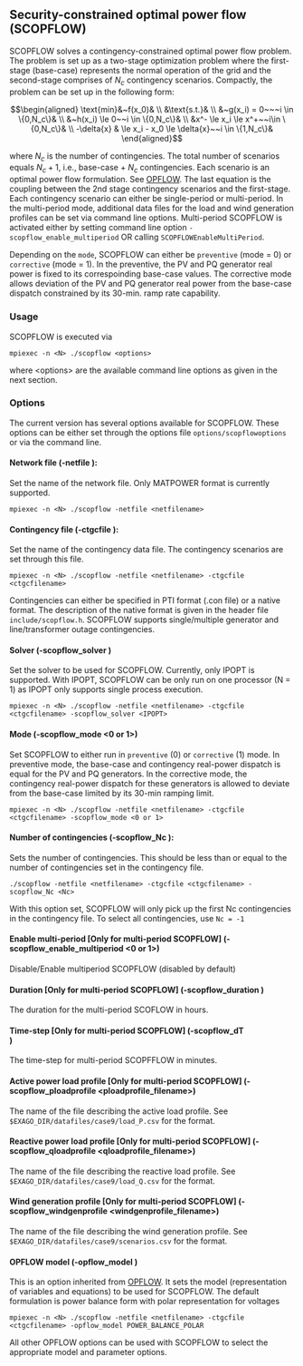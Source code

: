 ## Security-constrained optimal power flow (SCOPFLOW)
SCOPFLOW solves a contingency-constrained optimal power flow problem. The problem is set up as a two-stage optimization problem where the first-stage (base-case) represents the normal operation of the grid and the second-stage comprises of $N_c$ contingency scenarios. Compactly, the problem can be set up in the following form:

```math
\begin{aligned}
\text{min}&~f(x_0)& \\
&\text{s.t.}& \\
&~g(x_i) = 0~~~i \in \{0,N_c\}& \\
&~h(x_i) \le 0~~i \in \{0,N_c\}& \\
&x^- \le x_i \le x^+~~i\in \{0,N_c\}& \\
-\delta{x} & \le x_i - x_0 \le \delta{x}~~i \in \{1,N_c\}&
\end{aligned}
 ```

where $N_c$ is the number of contingencies. The total number of scenarios equals $N_c + 1$, i.e., base-case + $N_c$ contingencies. Each scenario is an optimal power flow formulation. See [OPFLOW](opflow.md). The last equation is the coupling between the 2nd stage contingency scenarios and the first-stage. Each contingency scenario can either be single-period or multi-period. In the multi-period mode, additional data files for the load and wind generation profiles can be set via command line options. Multi-period SCOPFLOW is activated either by setting command line option `-scopflow_enable_multiperiod` OR calling `SCOPFLOWEnableMultiPeriod`.

Depending on the `mode`, SCOPFLOW can either be `preventive` (mode = 0) or `corrective` (mode = 1). In the preventive, the PV and PQ generator real power is fixed to its correspoinding base-case values. The corrective mode allows deviation of the PV and PQ generator real power from the base-case dispatch constrained by its 30-min. ramp rate capability.


### Usage
SCOPFLOW is executed via
```
mpiexec -n <N> ./scopflow <options>
```
where \<options\> are the available command line options as given in the next section.

### Options
The current version has several options available for SCOPFLOW. These options can be either set through the options file `options/scopflowoptions` or via the command line.

#### Network file (-netfile <netfilename>): 
Set the name of the network file. Only MATPOWER format is currently supported.

```
mpiexec -n <N> ./scopflow -netfile <netfilename>
```

#### Contingency file (-ctgcfile <ctgcfilename>): 
Set the name of the contingency data file. The contingency scenarios are set through this file.
```
mpiexec -n <N> ./scopflow -netfile <netfilename> -ctgcfile <ctgcfilename>
```
Contingencies can either be specified in PTI format (.con file) or a native format. The description of the native format is given in the header file `include/scopflow.h`. SCOPFLOW supports single/multiple generator and line/transformer outage contingencies.

#### Solver (-scopflow_solver <IPOPT>)
Set the solver to be used for SCOPFLOW. Currently, only IPOPT is supported. With IPOPT, SCOPFLOW can be only run on one processor (N = 1) as IPOPT only supports single process execution.
```
mpiexec -n <N> ./scopflow -netfile <netfilename> -ctgcfile <ctgcfilename> -scopflow_solver <IPOPT>
```
#### Mode (-scopflow_mode <0 or 1>)
Set SCOPFLOW to either run in `preventive` (0) or `corrective` (1) mode. In preventive mode, the base-case and contingency real-power dispatch is equal for the PV and PQ generators. In the corrective mode, the contingency real-power dispatch for these generators is allowed to deviate from the base-case limited by its 30-min ramping limit. 
```
mpiexec -n <N> ./scopflow -netfile <netfilename> -ctgcfile <ctgcfilename> -scopflow_mode <0 or 1>
```

#### Number of contingencies (-scopflow_Nc <Nc>): 
Sets the number of contingencies. This should be less than or equal to the number of contingencies set in the contingency file.

```
./scopflow -netfile <netfilename> -ctgcfile <ctgcfilename> -scopflow_Nc <Nc>
```

With this option set, SCOPFLOW will only pick up the first Nc contingencies in the contingency file. To select all contingencies, use `Nc = -1`

#### Enable multi-period [Only for multi-period SCOPFLOW] (-scopflow_enable_multiperiod <0 or 1>)
Disable/Enable multiperiod SCOPFLOW (disabled by default)

#### Duration [Only for multi-period SCOPFLOW] (-scopflow_duration <duration>)
The duration for the multi-period SCOFLOW in hours.

#### Time-step [Only for multi-period SCOPFLOW] (-scopflow_dT <dT>)
The time-step for multi-period SCOPFFLOW in minutes.

#### Active power load profile [Only for multi-period SCOPFLOW] (-scopflow_ploadprofile <ploadprofile_filename>)
The name of the file describing the active load profile. See `$EXAGO_DIR/datafiles/case9/load_P.csv` for the format.

#### Reactive power load profile [Only for multi-period SCOPFLOW] (-scopflow_qloadprofile <qloadprofile_filename>)
The name of the file describing the reactive load profile. See `$EXAGO_DIR/datafiles/case9/load_Q.csv` for the format.

#### Wind generation profile [Only for multi-period SCOPFLOW] (-scopflow_windgenprofile <windgenprofile_filename>)
The name of the file describing the wind generation profile. See `$EXAGO_DIR/datafiles/case9/scenarios.csv` for the format.

#### OPFLOW model (-opflow_model <modelname>)
This is an option inherited from [OPFLOW](opflow.md). It sets the model (representation of variables and equations) to be used for SCOPFLOW. The default formulation is power balance form with polar representation for voltages
```
mpiexec -n <N> ./scopflow -netfile <netfilename> -ctgcfile <ctgcfilename> -opflow_model POWER_BALANCE_POLAR
```

All other OPFLOW options can be used with SCOPFLOW to select the appropriate model and parameter options.
